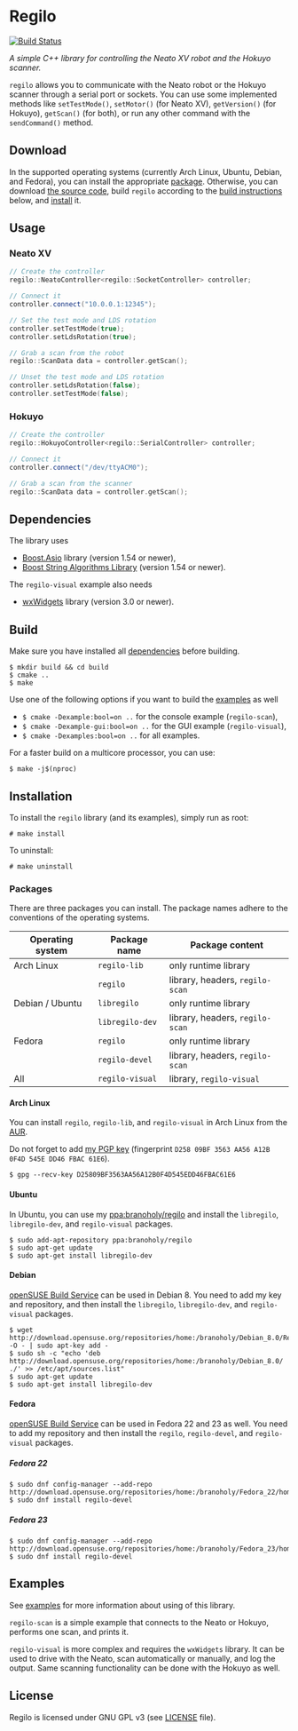 # Regilo
[![Build Status](https://travis-ci.org/branoholy/regilo.svg?branch=master)](https://travis-ci.org/branoholy/regilo)

*A simple C++ library for controlling the Neato XV robot and the Hokuyo scanner.*

`regilo` allows you to communicate with the Neato robot or the Hokuyo scanner
through a serial port or sockets. You can use some implemented methods
like `setTestMode()`, `setMotor()` (for Neato XV), `getVersion()` (for Hokuyo),
`getScan()` (for both), or run any other command with the `sendCommand()`
method.

## Download
In the supported operating systems (currently Arch Linux, Ubuntu, Debian, and
Fedora), you can install the appropriate [package](#packages). Otherwise, you
can download [the source code](https://github.com/branoholy/regilo/releases),
build `regilo` according to the [build instructions](#build) below, and
[install](#installation) it.

## Usage

### Neato XV
```cpp
// Create the controller
regilo::NeatoController<regilo::SocketController> controller;

// Connect it
controller.connect("10.0.0.1:12345");

// Set the test mode and LDS rotation
controller.setTestMode(true);
controller.setLdsRotation(true);

// Grab a scan from the robot
regilo::ScanData data = controller.getScan();

// Unset the test mode and LDS rotation
controller.setLdsRotation(false);
controller.setTestMode(false);
```

### Hokuyo
```cpp
// Create the controller
regilo::HokuyoController<regilo::SerialController> controller;

// Connect it
controller.connect("/dev/ttyACM0");

// Grab a scan from the scanner
regilo::ScanData data = controller.getScan();
```

## Dependencies
The library uses

* [Boost.Asio](http://www.boost.org/doc/libs/release/doc/html/boost_asio.html)
library (version 1.54 or newer),
* [Boost String Algorithms Library](http://www.boost.org/doc/libs/release/doc/html/string_algo.html)
(version 1.54 or newer).

The `regilo-visual` example also needs

* [wxWidgets](https://www.wxwidgets.org) library (version 3.0 or newer).

## Build
Make sure you have installed all [dependencies](#dependencies) before building.

```text
$ mkdir build && cd build
$ cmake ..
$ make
```

Use one of the following options if you want to build the
[examples](https://github.com/branoholy/regilo/tree/master/examples) as well

* `$ cmake -Dexample:bool=on ..` for the console example (`regilo-scan`),
* `$ cmake -Dexample-gui:bool=on ..` for the GUI example (`regilo-visual`),
* `$ cmake -Dexamples:bool=on ..` for all examples.

For a faster build on a multicore processor, you can use:

```text
$ make -j$(nproc)
```

## Installation
To install the `regilo` library (and its examples), simply run as root:

```text
# make install
```

To uninstall:

```text
# make uninstall
```

### Packages
There are three packages you can install. The package names adhere to the
conventions of the operating systems.

| Operating system | Package name    | Package content                 |
| ---------------- | --------------- | ------------------------------- |
| Arch Linux       | `regilo-lib`    | only runtime library            |
|                  | `regilo`        | library, headers, `regilo-scan` |
| Debian / Ubuntu  | `libregilo`     | only runtime library            |
|                  | `libregilo-dev` | library, headers, `regilo-scan` |
| Fedora           | `regilo`        | only runtime library            |
|                  | `regilo-devel`  | library, headers, `regilo-scan` |
| All              | `regilo-visual` | library, `regilo-visual`        |

#### Arch Linux
You can install `regilo`, `regilo-lib`, and `regilo-visual` in Arch Linux from the
[AUR](https://aur.archlinux.org/packages/?K=regilo).

Do not forget to add
[my PGP key](http://pgp.mit.edu/pks/lookup?search=0xD25809BF3563AA56A12B0F4D545EDD46FBAC61E6&fingerprint=on)
(fingerprint `D258 09BF 3563 AA56 A12B  0F4D 545E DD46 FBAC 61E6`).

```text
$ gpg --recv-key D25809BF3563AA56A12B0F4D545EDD46FBAC61E6
```

#### Ubuntu
In Ubuntu, you can use my [ppa:branoholy/regilo](https://launchpad.net/~branoholy/+archive/ubuntu/regilo)
and install the `libregilo`, `libregilo-dev`, and `regilo-visual` packages.

```text
$ sudo add-apt-repository ppa:branoholy/regilo
$ sudo apt-get update
$ sudo apt-get install libregilo-dev
```

#### Debian
[openSUSE Build Service](https://build.opensuse.org/package/show/home:branoholy/regilo)
can be used in Debian 8. You need to add my key and repository, and then install
the `libregilo`, `libregilo-dev`, and `regilo-visual` packages.

```text
$ wget http://download.opensuse.org/repositories/home:/branoholy/Debian_8.0/Release.key -O - | sudo apt-key add -
$ sudo sh -c "echo 'deb http://download.opensuse.org/repositories/home:/branoholy/Debian_8.0/ ./' >> /etc/apt/sources.list"
$ sudo apt-get update
$ sudo apt-get install libregilo-dev
```

#### Fedora
[openSUSE Build Service](https://build.opensuse.org/package/show/home:branoholy/regilo)
can be used in Fedora 22 and 23 as well. You need to add my repository and then
install the `regilo`, `regilo-devel`, and `regilo-visual` packages.

##### Fedora 22

```text
$ sudo dnf config-manager --add-repo http://download.opensuse.org/repositories/home:/branoholy/Fedora_22/home:branoholy.repo
$ sudo dnf install regilo-devel
```

##### Fedora 23

```text
$ sudo dnf config-manager --add-repo http://download.opensuse.org/repositories/home:/branoholy/Fedora_23/home:branoholy.repo
$ sudo dnf install regilo-devel
```

## Examples
See [examples](https://github.com/branoholy/regilo/tree/master/examples) for
more information about using of this library.

`regilo-scan` is a simple example that connects to the Neato or Hokuyo, performs
one scan, and prints it.

`regilo-visual` is more complex and requires the `wxWidgets` library. It can be
used to drive with the Neato, scan automatically or manually, and log the
output. Same scanning functionality can be done with the Hokuyo as well.

## License
Regilo is licensed under GNU GPL v3 (see
[LICENSE](https://github.com/branoholy/regilo/blob/master/LICENSE) file).

